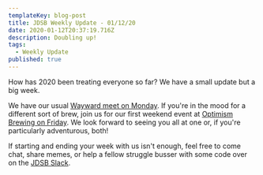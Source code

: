 ```yaml
---
templateKey: blog-post
title: JDSB Weekly Update - 01/12/20
date: 2020-01-12T20:37:19.716Z
description: Doubling up!
tags:
  - Weekly Update
published: true
---
```

How has 2020 been treating everyone so far? We have a small update but a big week.

We have our usual [Wayward meet on Monday](https://www.meetup.com/The-Junior-Dev-Struggle-Bus/events/ntrxgrybccbrb/). If you're in the mood for a different sort of brew, join us for our first weekend event at [Optimism Brewing on Friday](https://www.meetup.com/The-Junior-Dev-Struggle-Bus/events/267103066/). We look forward to seeing you all at one or, if you're particularly adventurous, both!

If starting and ending your week with us isn't enough, feel free to come chat, share memes, or help a fellow struggle busser with some code over on the [JDSB Slack](https://www.juniordevstrugglebus.com/slack).
